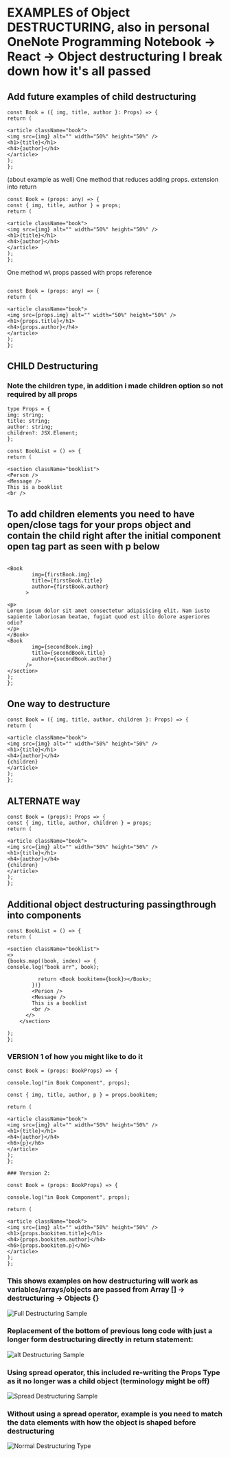 # EXAMPLES of Object DESTRUCTURING, also in personal OneNote Programming Notebook -> React -> Object destructuring I break down how it's all passed

## Add future examples of child destructuring

```
const Book = ({ img, title, author }: Props) => {
return (

<article className="book">
<img src={img} alt="" width="50%" height="50%" />
<h1>{title}</h1>
<h4>{author}</h4>
</article>
);
};
```

(about example as well)
One method that reduces adding props. extension into return

```
const Book = (props: any) => {
const { img, title, author } = props;
return (

<article className="book">
<img src={img} alt="" width="50%" height="50%" />
<h1>{title}</h1>
<h4>{author}</h4>
</article>
);
};
```

One method w\ props passed with props reference

```

const Book = (props: any) => {
return (

<article className="book">
<img src={props.img} alt="" width="50%" height="50%" />
<h1>{props.title}</h1>
<h4>{props.author}</h4>
</article>
);
};

```

## CHILD Destructuring

### Note the children type, in addition i made children option so not required by all props

```
type Props = {
img: string;
title: string;
author: string;
children?: JSX.Element;
};

const BookList = () => {
return (

<section className="booklist">
<Person />
<Message />
This is a booklist
<br />

```

## To add children elements you need to have open/close tags for your props object and contain the child right after the initial component open tag part as seen with p below

```

<Book
        img={firstBook.img}
        title={firstBook.title}
        author={firstBook.author}
      >

<p>
Lorem ipsum dolor sit amet consectetur adipisicing elit. Nam iusto
sapiente laboriosam beatae, fugiat quod est illo dolore asperiores
odio?
</p>
</Book>
<Book
        img={secondBook.img}
        title={secondBook.title}
        author={secondBook.author}
      />
</section>
);
};
```

## One way to destructure

```
const Book = ({ img, title, author, children }: Props) => {
return (

<article className="book">
<img src={img} alt="" width="50%" height="50%" />
<h1>{title}</h1>
<h4>{author}</h4>
{children}
</article>
);
};
```

## ALTERNATE way

```
const Book = (props): Props => {
const { img, title, author, children } = props;
return (

<article className="book">
<img src={img} alt="" width="50%" height="50%" />
<h1>{title}</h1>
<h4>{author}</h4>
{children}
</article>
);
};
```

## Additional object destructuring passingthrough into components

```
const BookList = () => {
return (

<section className="booklist">
<>
{books.map((book, index) => {
console.log("book arr", book);

          return <Book bookitem={book}></Book>;
        })}
        <Person />
        <Message />
        This is a booklist
        <br />
      </>
    </section>

);
};
```

### VERSION 1 of how you might like to do it

```
const Book = (props: BookProps) => {

console.log("in Book Component", props);

const { img, title, author, p } = props.bookitem;

return (

<article className="book">
<img src={img} alt="" width="50%" height="50%" />
<h1>{title}</h1>
<h4>{author}</h4>
<h6>{p}</h6>
</article>
);
};

### Version 2:

const Book = (props: BookProps) => {

console.log("in Book Component", props);

return (

<article className="book">
<img src={img} alt="" width="50%" height="50%" />
<h1>{props.bookitem.title}</h1>
<h4>{props.bookitem.author}</h4>
<h6>{props.bookitem.p}</h6>
</article>
);
};
```

### This shows examples on how destructuring will work as variables/arrays/objects are passed from Array [] -> destructuring -> Objects {}

<img title="Full Destructuring Sample" src="./mdimages/destructuring_full.png">

### Replacement of the bottom of previous long code with just a longer form destructuring directly in return statement:

<img title="alt Destructuring Sample" src="./mdimages/destructuring_alt.png">

### Using spread operator, this included re-writing the Props Type as it no longer was a child object (terminology might be off)

<img title="Spread Destructuring Sample" src="./mdimages/destructuring_spread.png">

### Without using a spread operator, example is you need to match the data elements with how the object is shaped before destructuring

<img title="Normal Destructuring Type" src="./mdimages/destructuring_base_match.png">
